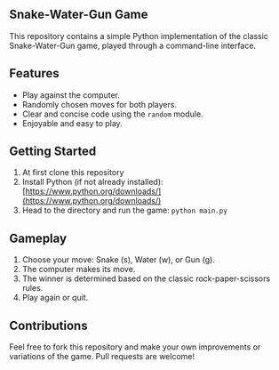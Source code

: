 
## Snake-Water-Gun Game

This repository contains a simple Python implementation of the classic Snake-Water-Gun game, played through a command-line interface.

## Features

* Play against the computer.
* Randomly chosen moves for both players.
* Clear and concise code using the `random` module.
* Enjoyable and easy to play.

## Getting Started

1. At first clone this repository
2. Install Python (if not already installed): [https://www.python.org/downloads/](https://www.python.org/downloads/)
3. Head to the directory and run the game: `python main.py`

## Gameplay

1. Choose your move: Snake (s), Water (w), or Gun (g).
2. The computer makes its move.
3. The winner is determined based on the classic rock-paper-scissors rules.
4. Play again or quit.

## Contributions

Feel free to fork this repository and make your own improvements or variations of the game. Pull requests are welcome!
